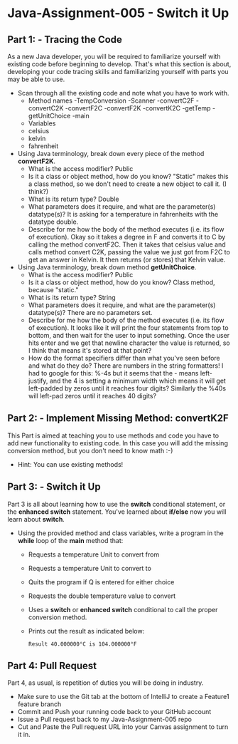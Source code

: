 # Java-Assignment-005 - Switch it Up

## Part 1: - Tracing the Code
As a new Java developer, you will be required to familiarize yourself with existing code before beginning to develop. That's what this section is about, developing your code tracing skills and familiarizing yourself with parts you may be able to use.
* Scan through all the existing code and note what you have to work with.
    * Method names
  -TempConversion
  -Scanner
  -convertC2F
  -convertC2K
  -convertF2C
  -convertF2K
  -convertK2C
  -getTemp
  -getUnitChoice
  -main
    * Variables
  - celsius
  - kelvin
  - fahrenheit
* Using Java terminology, break down every piece of the method **convertF2K**.
    * What is the access modifier? Public
    * Is it a class or object method, how do you know? "Static" makes this a class method, so we don't need to create a new object to call it. (I think?)
    * What is its return type? Double
    * What parameters does it require, and what are the parameter(s) datatype(s)?  It is asking for a temperature in fahrenheits with the datatype double.
    * Describe for me how the body of the method executes (i.e. its flow of execution). Okay so it takes a degree in F and converts it to C by calling the method convertF2C. Then it takes that celsius value and calls method convert C2K, passing the value we just got from F2C to get an answer in Kelvin. It then returns (or stores) that Kelvin value.
* Using Java terminology, break down method **getUnitChoice**.
    * What is the access modifier? Public
    * Is it a class or object method, how do you know? Class method, because "static."
    * What is its return type? String
    * What parameters does it require, and what are the parameter(s) datatype(s)? There are no parameters set.
    * Describe for me how the body of the method executes (i.e. its flow of execution). It looks like it will print the four statements from top to bottom, and then wait for the user to input something. Once the user hits enter and we get that newline character the value is returned, so I think that means it's stored at that point?
    * How do the format specifiers differ than what you've seen before and what do they do? There are numbers in the string formatters! I had to google for this: %-4s but it seems that the - means left-justify, and the 4 is setting a minimum width which means it will get left-padded by zeros until it reaches four digits? Similarly the %40s will left-pad zeros until it reaches 40 digits?   

## Part 2: - Implement Missing Method: convertK2F
This Part is aimed at teaching you to use methods and code you have to add new functionality to existing code. In this case you will add the missing conversion method, but you don't need to know math :-)
* Hint: You can use existing methods!

## Part 3: - Switch it Up
Part 3 is all about learning how to use the **switch** conditional statement, or the **enhanced switch** statement. You've learned about **if/else** now you will learn about **switch**.
* Using the provided method and class variables, write a program in the **while** loop of the **main** method that:
    * Requests a temperature Unit to convert from
    * Requests a temperature Unit to convert to
    * Quits the program if Q is entered for either choice
    * Requests the double temperature value to convert
    * Uses a **switch** or **enhanced switch** conditional to call the proper conversion method.
    * Prints out the result as indicated below:

          Result 40.000000°C is 104.000000°F

## Part 4: Pull Request
Part 4, as usual, is repetition of duties you will be doing in industry.
* Make sure to use the Git tab at the bottom of IntelliJ to create a Feature1 feature branch
* Commit and Push your running code back to your GitHub account
* Issue a Pull request back to my Java-Assignment-005 repo
* Cut and Paste the Pull request URL into your Canvas assignment to turn it in.
